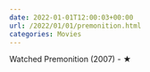 ```yaml
---
date: 2022-01-01T12:00:03+00:00
url: /2022/01/01/premonition.html
categories: Movies
---
```

Watched Premonition (2007) - ★




